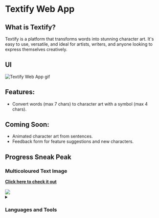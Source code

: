 <h1>Textify Web App</h1>
<h2>What is Textify?</h2>
<p>
Textify is a platform that transforms words into stunning character art. It's easy to use, versatile, and ideal for artists, writers, and anyone looking to express themselves creatively.
</p>

<h2>UI</h2>
<img src="https://user-images.githubusercontent.com/97707320/215551180-a31c6bda-de38-454e-bb9d-34d4335ccf17.gif" alt="Textify Web App gif"/>

<h2>Features:</h2>
<ul>
  <li>Convert words (max 7 chars) to character art with a symbol (max 4 chars).</li>
</ul>

<h2>Coming Soon:</h2>
<ul>
  <li>Animated character art from sentences.</li>
  <li>Feedback form for feature suggestions and new characters.</li>
</ul>

<h2>Progress Sneak Peak</h2>
<h3>Multicoloured Text Image</h3>
<strong><a href="https://textify-daniel.web.app/ella" target="_blank" rel="noopener noreferrer">Click here to check it out</a></strong>
<br/><br/>
<img src="https://github.com/Daniel-Ope06/Textify-Web-App/assets/97707320/196e028c-3cb2-429d-860b-263e472123c2"/>


<details>
  <summary><h3>Languages and Tools</h3></summary>
  
  <img align="left" alt="Angular" title="Angular" width="40px" style="padding-right:10px;" src="https://cdn.jsdelivr.net/gh/devicons/devicon/icons/angularjs/angularjs-plain.svg"/>
  
  <img align="left" alt="TypeScript" title="TypeScript" width="40px" style="padding-right:10px;" src="https://cdn.jsdelivr.net/gh/devicons/devicon/icons/typescript/typescript-plain.svg"/>
  
  <img align="left" alt="HTML" title="HTML" width="40px" style="padding-right:10px;" src="https://cdn.jsdelivr.net/gh/devicons/devicon/icons/html5/html5-plain.svg"/>
  
  <img align="left" alt="CSS" title="CSS" width="40px" style="padding-right:10px;" src="https://cdn.jsdelivr.net/gh/devicons/devicon/icons/css3/css3-plain.svg"/>
  
  <img align="left" alt="Firebase" title="Firebase" width="40px" style="padding-right:10px;" src="https://cdn.jsdelivr.net/gh/devicons/devicon/icons/firebase/firebase-plain.svg" />
  
  <img align="left" alt="GitHub" title="GitHub" width="40px" style="padding-right:10px;" src="https://cdn.jsdelivr.net/gh/devicons/devicon/icons/github/github-original.svg"/>
</details>
